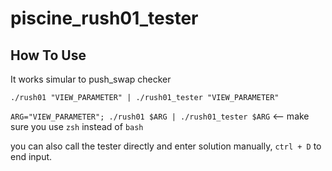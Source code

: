 # piscine_rush01_tester

## How To Use

It works simular to push_swap checker

`./rush01 "VIEW_PARAMETER" | ./rush01_tester "VIEW_PARAMETER"`

`ARG="VIEW_PARAMETER"; ./rush01 $ARG | ./rush01_tester $ARG` <-- make sure you use `zsh` instead of `bash`

you can also call the tester directly and enter solution manually, `ctrl + D` to end input.
